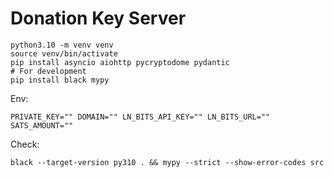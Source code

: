 # Donation Key Server

```
python3.10 -m venv venv
source venv/bin/activate
pip install asyncio aiohttp pycryptodome pydantic
# For development
pip install black mypy
```

Env:

```
PRIVATE_KEY="" DOMAIN="" LN_BITS_API_KEY="" LN_BITS_URL="" SATS_AMOUNT=""
```

Check:

```
black --target-version py310 . && mypy --strict --show-error-codes src
```
